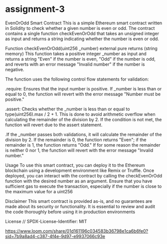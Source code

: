# assignment-3

EvenOrOdd Smart Contract
This is a simple Ethereum smart contract written in Solidity to check whether a given number is even or odd. The contract contains a single function checkEvenOrOdd that takes an unsigned integer as input and returns a string indicating whether the number is even or odd.

Function
checkEvenOrOdd(uint256 _number) external pure returns (string memory)
This function takes a positive integer _number as input and returns a string "Even" if the number is even, "Odd" if the number is odd, and reverts with an error message "Invalid number" if the number is negative.

The function uses the following control flow statements for validation:

.require: Ensures that the input number is positive. If _number is less than or equal to 0, the function will revert with the error message "Number must be positive."

.assert: Checks whether the _number is less than or equal to type(uint256).max / 2 + 1. This is done to avoid arithmetic overflow when calculating the remainder of the division by 2. If the condition is not met, the function will revert due to the assert statement.

.If the _number passes both validations, it will calculate the remainder of the division by 2. If the remainder is 0, the function returns "Even"; if the remainder is 1, the function returns "Odd." If for some reason the remainder is neither 0 nor 1, the function will revert with the error message "Invalid number."

Usage
To use this smart contract, you can deploy it to the Ethereum blockchain using a development environment like Remix or Truffle. Once deployed, you can interact with the contract by calling the checkEvenOrOdd function with the desired number as an argument.
Ensure that you have sufficient gas to execute the transaction, especially if the number is close to the maximum value for a uint256

Disclaimer
This smart contract is provided as-is, and no guarantees are made about its security or functionality. It is essential to review and audit the code thoroughly before using it in production environments

License // SPDX-License-Identifier: MIT



https://www.loom.com/share/01d161196c034583b36798e1ca6b6fe0?sid=7b9a8ad4-c387-4f4e-9d97-e9937066c93e
